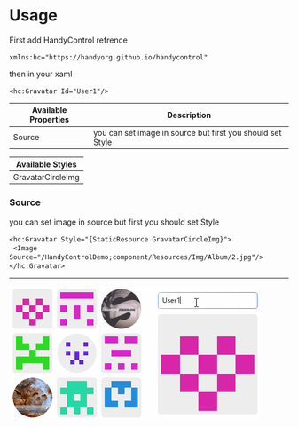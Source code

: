 # Usage
First add HandyControl refrence
```
xmlns:hc="https://handyorg.github.io/handycontrol"
```
then in your xaml
```
<hc:Gravatar Id="User1"/>

```
| **Available Properti**es | **Description**                                              |
| ------------------------ | ------------------------------------------------------------ |
| Source  | you can set image in source but first you should set Style |

| Available Styles |
| ------------------------ |
| GravatarCircleImg |


### Source
you can set image in source but first you should set Style
```
<hc:Gravatar Style="{StaticResource GravatarCircleImg}">
 <Image Source="/HandyControlDemo;component/Resources/Img/Album/2.jpg"/>
</hc:Gravatar>

```
***

![](https://github.com/HandyOrg/HandyOrgResource/blob/master/HandyControl/Resources/Gravatar.gif)
